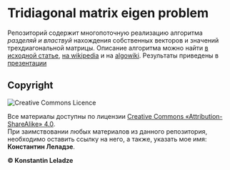 # Tridiagonal matrix eigen problem

Репозиторий содержит многопоточную реализацию алгоритма _разделяй и властвуй_ нахождения собственных векторов и значений трехдиагональной матрицы. Описание алгоритма можно найти [в исходной статье](https://epubs.siam.org/doi/epdf/10.1137/S0895479892241287), [на wikipedia](https://en.wikipedia.org/wiki/Divide-and-conquer_eigenvalue_algorithm) и на [algowiki](https://algowiki-project.org/ru/%D0%9C%D0%B5%D1%82%D0%BE%D0%B4_%C2%AB%D1%80%D0%B0%D0%B7%D0%B4%D0%B5%D0%BB%D1%8F%D0%B9_%D0%B8_%D0%B2%D0%BB%D0%B0%D1%81%D1%82%D0%B2%D1%83%D0%B9%C2%BB_%D0%B2%D1%8B%D1%87%D0%B8%D1%81%D0%BB%D0%B5%D0%BD%D0%B8%D1%8F_%D1%81%D0%BE%D0%B1%D1%81%D1%82%D0%B2%D0%B5%D0%BD%D0%BD%D1%8B%D1%85_%D0%B7%D0%BD%D0%B0%D1%87%D0%B5%D0%BD%D0%B8%D0%B9_%D0%B8_%D0%B2%D0%B5%D0%BA%D1%82%D0%BE%D1%80%D0%BE%D0%B2_%D1%81%D0%B8%D0%BC%D0%BC%D0%B5%D1%82%D1%80%D0%B8%D1%87%D0%BD%D0%BE%D0%B9_%D1%82%D1%80%D0%B5%D1%85%D0%B4%D0%B8%D0%B0%D0%B3%D0%BE%D0%BD%D0%B0%D0%BB%D1%8C%D0%BD%D0%BE%D0%B9_%D0%BC%D0%B0%D1%82%D1%80%D0%B8%D1%86%D1%8B). Результаты приведены в [презентации](https://github.com/Costello1329/tridiagonal-matrix-eigen-values/blob/master/presentation.pdf)

## Copyright

![Creative Commons Licence](https://i.creativecommons.org/l/by-sa/4.0/88x31.png)

Все материалы доступны по лицензии [Creative Commons «Attribution-ShareAlike» 4.0](http://creativecommons.org/licenses/by-sa/4.0/). \
При заимствовании любых материалов из данного репозитория, необходимо оставить ссылку на него, а также, указать мое имя: **Константин Леладзе**.

__© Konstantin Leladze__
